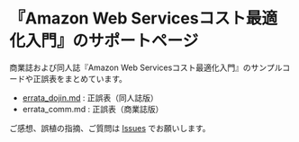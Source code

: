 # 『Amazon Web Servicesコスト最適化入門』のサポートページ

商業誌および同人誌『Amazon Web Servicesコスト最適化入門』のサンプルコードや正誤表をまとめています。

* [errata_dojin.md](https://github.com/ohsawa0515/aws-cost-book-support/blob/main/errata_dojin.md) : 正誤表（同人誌版）
* errata_comm.md : 正誤表（商業誌版）

ご感想、誤植の指摘、ご質問は [Issues](https://github.com/ohsawa0515/aws-cost-book-support/issues) でお願いします。
